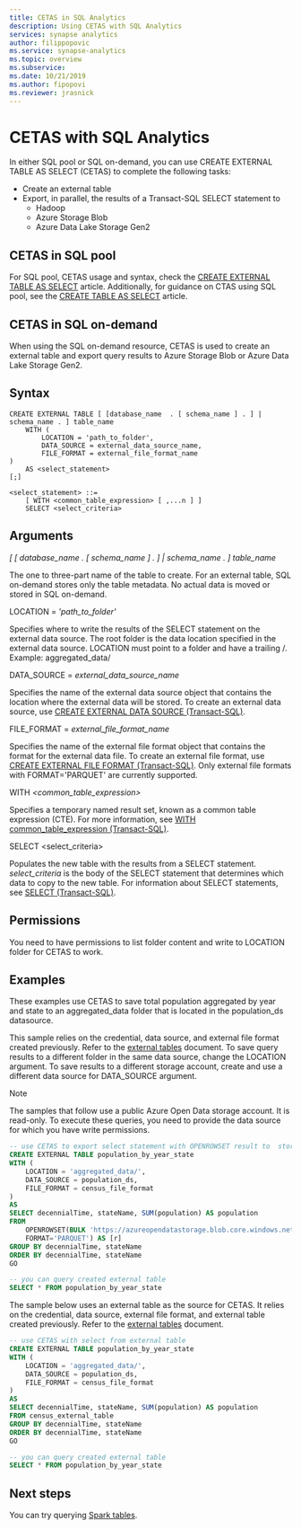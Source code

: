 ```yaml
---
title: CETAS in SQL Analytics
description: Using CETAS with SQL Analytics
services: synapse analytics
author: filippopovic
ms.service: synapse-analytics
ms.topic: overview
ms.subservice:
ms.date: 10/21/2019
ms.author: fipopovi
ms.reviewer: jrasnick
---
```


# CETAS with SQL Analytics

In either SQL pool or SQL on-demand, you can use CREATE EXTERNAL TABLE AS SELECT (CETAS) to complete the  following tasks:  

- Create an external table
- Export, in parallel, the results of a Transact-SQL SELECT statement to
   - Hadoop
   - Azure Storage Blob
   -  Azure Data Lake Storage Gen2

## CETAS in SQL pool

For SQL pool, CETAS usage and syntax, check the [CREATE EXTERNAL TABLE AS SELECT](https://docs.microsoft.com/sql/t-sql/statements/create-external-table-as-select-transact-sql) article. Additionally, for guidance on CTAS using SQL pool, see the [CREATE TABLE AS SELECT](https://docs.microsoft.com/sql/t-sql/statements/create-table-as-select-azure-sql-data-warehouse?view=azure-sqldw-latest) article. 

## CETAS in SQL on-demand

When using the SQL on-demand resource, CETAS is used to create an external table and export query results to Azure Storage Blob or Azure Data Lake Storage Gen2.

## Syntax

```
CREATE EXTERNAL TABLE [ [database_name  . [ schema_name ] . ] | schema_name . ] table_name   
    WITH (   
        LOCATION = 'path_to_folder',  
        DATA_SOURCE = external_data_source_name,  
        FILE_FORMAT = external_file_format_name  
) 
    AS <select_statement>  
[;] 

<select_statement> ::=  
    [ WITH <common_table_expression> [ ,...n ] ]  
    SELECT <select_criteria>
```

## Arguments

*[ [ *database_name* . [ *schema_name* ] . ] | *schema_name* . ] *table_name**

The one to three-part name of the table to create. For an external table, SQL on-demand stores only the table metadata. No actual data is moved or stored in SQL on-demand.

LOCATION = *'path_to_folder'*

Specifies where to write the results of the SELECT statement on the external data source. The root folder is the data location specified in the external data source. LOCATION must point to a folder and have a trailing /. Example: aggregated_data/

DATA_SOURCE = *external_data_source_name*

Specifies the name of the external data source object that contains the location where the external data will be stored. To create an external data source, use [CREATE EXTERNAL DATA SOURCE (Transact-SQL)](development-tables-external-tables.md#create-external-data-source).

FILE_FORMAT = *external_file_format_name*

Specifies the name of the external file format object that contains the format for the external data file. To create an external file format, use [CREATE EXTERNAL FILE FORMAT (Transact-SQL)](development-tables-external-tables.md#create-external-file-format). Only external file formats with FORMAT='PARQUET' are currently supported.

WITH *<common_table_expression>*

Specifies a temporary named result set, known as a common table expression (CTE). For more information, see [WITH common_table_expression (Transact-SQL)](https://docs.microsoft.com/sql/t-sql/queries/with-common-table-expression-transact-sql?view=aps-pdw-2016-au7).

SELECT <select_criteria>

Populates the new table with the results from a SELECT statement. *select_criteria* is the body of the SELECT statement that determines which data to copy to the new table. For information about SELECT statements, see [SELECT (Transact-SQL)](https://docs.microsoft.com/sql/t-sql/queries/select-transact-sql?view=aps-pdw-2016-au7).

## Permissions

You need to have permissions to list folder content and write to LOCATION folder for CETAS to work. 

## Examples

These examples use CETAS to save total population aggregated by year and state to an aggregated_data folder that is located in the population_ds datasource. 

This sample relies on the credential, data source, and external file format created previously. Refer to the [external tables](development-tables-external-tables.md) document. To save query results to a different folder in the same data source, change the LOCATION argument. To save results to a different storage account, create and use a different data source for DATA_SOURCE argument.

> [!NOTE]
> The samples that follow  use a public Azure Open Data storage account. It is read-only. To execute these queries, you need to provide the data source for which you have write permissions.

```sql
-- use CETAS to export select statement with OPENROWSET result to  storage
CREATE EXTERNAL TABLE population_by_year_state
WITH (   
	LOCATION = 'aggregated_data/',
	DATA_SOURCE = population_ds,  
	FILE_FORMAT = census_file_format
)  
AS 
SELECT decennialTime, stateName, SUM(population) AS population
FROM 
	OPENROWSET(BULK 'https://azureopendatastorage.blob.core.windows.net/censusdatacontainer/release/us_population_county/year=*/*.parquet',
	FORMAT='PARQUET') AS [r]
GROUP BY decennialTime, stateName
ORDER BY decennialTime, stateName
GO

-- you can query created external table
SELECT * FROM population_by_year_state
```

The sample below uses an external table as the source for CETAS. It relies on the credential, data source, external file format, and external table created previously. Refer to the [external tables](development-tables-external-tables.md) document. 

```sql
-- use CETAS with select from external table
CREATE EXTERNAL TABLE population_by_year_state
WITH (   
	LOCATION = 'aggregated_data/',
	DATA_SOURCE = population_ds,  
	FILE_FORMAT = census_file_format
)  
AS 
SELECT decennialTime, stateName, SUM(population) AS population
FROM census_external_table 
GROUP BY decennialTime, stateName
ORDER BY decennialTime, stateName
GO

-- you can query created external table
SELECT * FROM population_by_year_state
```




## Next steps

You can try querying [Spark tables](development-storage-files-spark-tables.md).